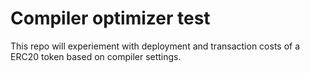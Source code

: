 # Compiler optimizer test


This repo will experiement with deployment and transaction costs of a ERC20 
token based on compiler settings.

